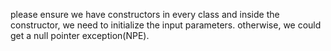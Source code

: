 please ensure we have constructors in every class and inside the constructor, we need to initialize the input parameters. otherwise, we could get a null pointer exception(NPE).
